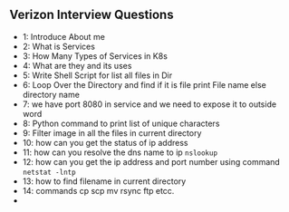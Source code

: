 ## Verizon Interview Questions

- 1: Introduce About me
- 2: What is Services
- 3: How Many Types of Services in K8s
- 4: What are they and its uses
- 5: Write Shell Script for list all files in Dir
- 6: Loop Over the Directory and find if it is file print File name else directory name
- 7: we have port 8080 in service and we need to expose it to outside word
- 8: Python command to print list of unique characters
- 9: Filter image in all the files in current directory
- 10: how can you get the status of ip address
- 11: how can you resolve the dns name to ip `nslookup`
- 12: how can you get the ip address and port number using command `netstat -lntp`
- 13: how to find filename in current directory
- 14: commands cp scp mv rsync ftp etcc.
- 